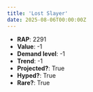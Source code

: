 ```yaml
---
title: 'Lost Slayer'
date: 2025-08-06T00:00:00Z
---
```

- **RAP**: 2291
- **Value**: -1
- **Demand level**: -1
- **Trend**: -1
- **Projected?**: True
- **Hyped?**: True
- **Rare?**: True
